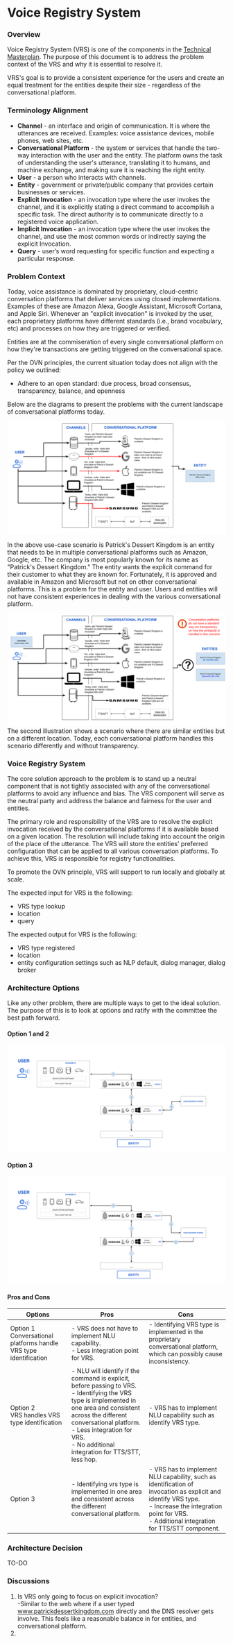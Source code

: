 # Voice Registry System

### Overview
Voice Registry System (VRS) is one of the components  in the
[Technical Masterplan](https://github.com/open-voice-network/docs/blob/master/technical_masterplan.md). The purpose of this document is to address the problem context of the VRS and why it is essential to resolve it. 

VRS's goal is to provide a consistent experience for the users and create an equal treatment for the entities despite their size - regardless of the conversational platform.

### Terminology Alignment
- **Channel** - an interface and origin of communication. It is where the utterances are received. Examples: voice assistance devices, mobile phones, web sites, etc.
- **Conversational Platform** - the system or services that handle the two-way interaction with the user and the entity.  The platform owns the task of understanding the user's utterance, translating it to humans, and machine exchange, and making sure it is reaching the right entity. 
- **User** - a person who interacts with channels.  
- **Entity** -  government or private/public company that provides certain businesses or services.
- **Explicit Invocation** - an invocation type where the user invokes the channel, and it is explicitly stating a direct command to accomplish a specific task. The direct authority is to communicate directly to a registered voice application.
- **Implicit Invocation** - an invocation type where the user invokes the channel, and use the most common words or indirectly saying the explicit Invocation. 
- **Query** - user’s word requesting for specific function and expecting a particular response.

### Problem Context
Today, voice assistance is dominated by proprietary, cloud-centric conversation platforms that deliver services using closed implementations.  Examples of these are Amazon Alexa, Google Assistant, Microsoft Cortana, and Apple Siri.  Whenever an "explicit invocation" is invoked by the user, each proprietary platforms have different standards (i.e., brand vocabulary, etc) and processes on how they are triggered or verified. 

Entities are at the commiseration of every single conversational platform on how they're transactions are getting triggered on the conversational space.  

Per the OVN principles, the current situation today does not align with the policy we outlined:
- Adhere to an open standard: due process, broad consensus, transparency, balance, and openness

Below are the diagrams to present the problems with the current landscape of conversational platforms today.

![](component_assets/vrs_problem_statement_1.png?raw=true "Fig. 1 - VRS Problem Statement 1")

In the above use-case scenario is Patrick's Dessert Kingdom is an entity that needs to be in multiple conversational platforms such as Amazon, Google, etc. The company is most popularly known for its name as "Patrick's Dessert Kingdom."  The entity wants the explicit command for their customer to what they are known for.  Fortunately, it is approved and available in Amazon and Microsoft but not on other conversational platforms. This is a problem for the entity and user. Users and entities will not have consistent experiences in dealing with the various conversational platform.

![](component_assets/vrs_problem_statement_2.png?raw=true "Fig. 2 - VRS Problem Statement 2")
The second illustration shows a scenario where there are similar entities but on a different location. Today, each conversational platform handles this scenario differently and without transparency.


### Voice Registry System
The core solution approach to the problem is to stand up a neutral component that is not tightly associated with any of the conversational platforms to avoid any influence and bias. The VRS component will serve as the neutral party and address the balance and fairness for the user and entities. 

The primary role and responsibility of the VRS are to resolve the explicit invocation received by the conversational platforms if it is available based on a given location. The resolution will include taking into account the origin of the place of the utterance. The VRS will store the entities' preferred configuration that can be applied to all various conversation platforms. To achieve this, VRS is responsible for registry functionalities. 

To promote the OVN principle, VRS will support to run locally and globally at scale.

The expected input for VRS is the following:
- VRS type lookup
- location
- query

The expected output for VRS is the following:
- VRS type registered
- location
- entity configuration settings such as NLP default, dialog manager, dialog broker


### Architecture Options
Like any other problem, there are multiple ways to get to the ideal solution. The purpose of this is to look at options and ratify with the committee the best path forward.


#### Option 1 and 2

![](component_assets/vrs_proposed_solution_1.png?raw=true "Fig. 2 - VRS Proposed Solution 1")


#### Option 3

![](component_assets/vrs_proposed_solution_2.png?raw=true "Fig. 3 - VRS Proposed Solution 2")


#### Pros and Cons
| Options  | Pros                                                                                                                                                                                                                                                                               | Cons                                                                                                                                                                                                           |
|----------|------------------------------------------------------------------------------------------------------------------------------------------------------------------------------------------------------------------------------------------------------------------------------------|----------------------------------------------------------------------------------------------------------------------------------------------------------------------------------------------------------------|
| Option 1 <br> Conversational platforms handle VRS type identification | - VRS does not have to implement NLU capability.<br>- Less integration point for VRS.                                                                                                                                                                                              | - Identifying VRS type is implemented in the proprietary conversational platform, which can possibly cause inconsistency.                                                                                      |
| Option 2 <br> VRS handles VRS type identification | - NLU will identify if the command is explicit, before passing to VRS.<br>- Identifying the VRS type is implemented in one area and consistent across the different conversational platform.<br>- Less integration for VRS.<br>- No additional integration for TTS/STT, less hop.  | - VRS has to implement NLU capability such as identify VRS type.                                                                                                                                               |
| Option 3 | - Identifying vrs type is implemented in one area and consistent across the different conversational platform.                                                                                                                                                                     | - VRS has to implement NLU capability, such as identification of invocation as explicit and identify VRS type.<br>- Increase the integration point for VRS.<br>- Additional integration for TTS/STT component. |


### Architecture Decision
TO-DO


### Discussions
1. Is VRS only going to focus on explicit invocation?
<br>-Similar to the web where if a user typed www.patrickdessertkingdom.com directly and the DNS resolver gets involve. This feels like a reasonable balance in for entities, and conversational platform. 
2.